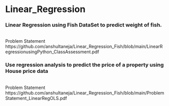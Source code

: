 # Linear_Regression
<h3>Linear Regression using Fish DataSet to predict weight of fish.</h3> 
<br>
Problem Statement
https://github.com/anshultaneja/Linear_Regression_Fish/blob/main/LinearRegressionusingPython_ClassAssessment.pdf
<br>
<h3>Use regression analysis to predict the price of a property using House price data</h3>
<br>
Problem Statement
https://github.com/anshultaneja/Linear_Regression_Fish/blob/main/ProblemStatement_LinearRegOLS.pdf
<br>
